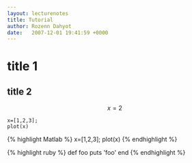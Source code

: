 ```yaml
---
layout: lecturenotes
title: Tutorial
author: Rozenn Dahyot
date:   2007-12-01 19:41:59 +0000
---
```



# title 1



## title 2

$$
x=2
$$

```
x=[1,2,3];
plot(x)
```

{% highlight Matlab %}
x=[1,2,3];
plot(x)
{% endhighlight %}

{% highlight ruby %}
def foo
  puts 'foo'
end
{% endhighlight %}

